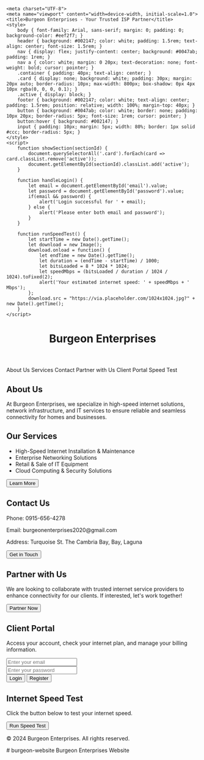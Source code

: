 <!DOCTYPE html>
<html lang="en">
<head>
  <link rel="manifest" href="manifest.json">
  <script>
    if ('serviceWorker' in navigator) {
        navigator.serviceWorker.register('/service-worker.js')
            .then(() => console.log('Service Worker Registered'));
    }
</script>

    <meta charset="UTF-8">
    <meta name="viewport" content="width=device-width, initial-scale=1.0">
    <title>Burgeon Enterprises - Your Trusted ISP Partner</title>
    <style>
        body { font-family: Arial, sans-serif; margin: 0; padding: 0; background-color: #eef2f7; }
        header { background: #002147; color: white; padding: 1.5rem; text-align: center; font-size: 1.5rem; }
        nav { display: flex; justify-content: center; background: #0047ab; padding: 1rem; }
        nav a { color: white; margin: 0 20px; text-decoration: none; font-weight: bold; cursor: pointer; }
        .container { padding: 40px; text-align: center; }
        .card { display: none; background: white; padding: 30px; margin: 20px auto; border-radius: 10px; max-width: 800px; box-shadow: 0px 4px 10px rgba(0, 0, 0, 0.1); }
        .active { display: block; }
        footer { background: #002147; color: white; text-align: center; padding: 1.5rem; position: relative; width: 100%; margin-top: 40px; }
        button { background: #0047ab; color: white; border: none; padding: 10px 20px; border-radius: 5px; font-size: 1rem; cursor: pointer; }
        button:hover { background: #002147; }
        input { padding: 10px; margin: 5px; width: 80%; border: 1px solid #ccc; border-radius: 5px; }
    </style>
    <script>
        function showSection(sectionId) {
            document.querySelectorAll('.card').forEach(card => card.classList.remove('active'));
            document.getElementById(sectionId).classList.add('active');
        }
        
        function handleLogin() {
            let email = document.getElementById('email').value;
            let password = document.getElementById('password').value;
            if(email && password) {
                alert('Login successful for ' + email);
            } else {
                alert('Please enter both email and password');
            }
        }
        
        function runSpeedTest() {
            let startTime = new Date().getTime();
            let download = new Image();
            download.onload = function() {
                let endTime = new Date().getTime();
                let duration = (endTime - startTime) / 1000;
                let bitsLoaded = 8 * 1024 * 1024;
                let speedMbps = (bitsLoaded / duration / 1024 / 1024).toFixed(2);
                alert('Your estimated internet speed: ' + speedMbps + ' Mbps');
            };
            download.src = "https://via.placeholder.com/1024x1024.jpg?" + new Date().getTime();
        }
    </script>
</head>
<body>
    <header>
        <h1>Burgeon Enterprises</h1>
    </header>
    <nav>
        <a onclick="showSection('about')">About Us</a>
        <a onclick="showSection('services')">Services</a>
        <a onclick="showSection('contact')">Contact</a>
        <a onclick="showSection('partner')">Partner with Us</a>
        <a onclick="showSection('account')">Client Portal</a>
        <a onclick="showSection('speedtest')">Speed Test</a>
    </nav>
    <div class="container">
        <div class="card active" id="about">
            <h2>About Us</h2>
            <p>At Burgeon Enterprises, we specialize in high-speed internet solutions, network infrastructure, and IT services to ensure reliable and seamless connectivity for homes and businesses.</p>
        </div>
        <div class="card" id="services">
            <h2>Our Services</h2>
            <ul>
                <li>High-Speed Internet Installation & Maintenance</li>
                <li>Enterprise Networking Solutions</li>
                <li>Retail & Sale of IT Equipment</li>
                <li>Cloud Computing & Security Solutions</li>
            </ul>
            <button>Learn More</button>
        </div>
        <div class="card" id="contact">
            <h2>Contact Us</h2>
            <p>Phone: 0915-656-4278</p>
            <p>Email: burgeonenterprises2020@gmail.com</p>
            <p>Address: Turquoise St. The Cambria Bay, Bay, Laguna</p>
            <button>Get in Touch</button>
        </div>
        <div class="card" id="partner">
            <h2>Partner with Us</h2>
            <p>We are looking to collaborate with trusted internet service providers to enhance connectivity for our clients. If interested, let's work together!</p>
            <button>Partner Now</button>
        </div>
        <div class="card" id="account">
            <h2>Client Portal</h2>
            <p>Access your account, check your internet plan, and manage your billing information.</p>
            <input type="email" id="email" placeholder="Enter your email" required><br>
            <input type="password" id="password" placeholder="Enter your password" required><br>
            <button onclick="handleLogin()">Login</button>
            <button>Register</button>
        </div>
        <div class="card" id="speedtest">
            <h2>Internet Speed Test</h2>
            <p>Click the button below to test your internet speed.</p>
            <button onclick="runSpeedTest()">Run Speed Test</button>
        </div>
    </div>
    <footer>
        <p>&copy; 2024 Burgeon Enterprises. All rights reserved.</p>
    </footer>
</body>
</html>
# burgeon-website
Burgeon Enterprises Website
